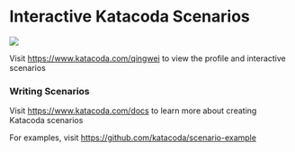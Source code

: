 # Interactive Katacoda Scenarios

[![](http://shields.katacoda.com/katacoda/qingwei/count.svg)](https://www.katacoda.com/qingwei "Get your profile on Katacoda.com")

Visit https://www.katacoda.com/qingwei to view the profile and interactive scenarios

### Writing Scenarios
Visit https://www.katacoda.com/docs to learn more about creating Katacoda scenarios

For examples, visit https://github.com/katacoda/scenario-example
